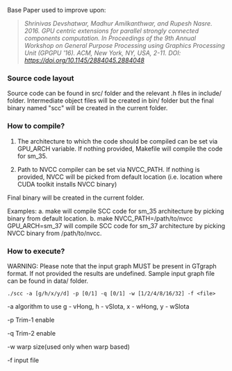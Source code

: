 Base Paper used to improve upon:
><cite>Shrinivas Devshatwar, Madhur Amilkanthwar, and Rupesh Nasre. 2016. 
GPU centric extensions for parallel strongly connected components computation. In Proceedings of the 9th Annual Workshop on General Purpose Processing using Graphics Processing Unit (GPGPU '16). 
ACM, New York, NY, USA, 2-11. DOI: https://doi.org/10.1145/2884045.2884048</cite>

### Source code layout 

Source code can be found in src/ folder
and the relevant .h files in include/ folder.
Intermediate object files will be created 
in bin/ folder but the final binary named "scc" 
will be created in the current folder.

### How to compile?

1. The architecture to which the code should be compiled
can be set via GPU_ARCH variable. If nothing provided,
Makefile will compile the code for sm_35.

2. Path to NVCC compiler can be set via NVCC_PATH.
If nothing is provided, NVCC will be picked from
default location (i.e. location where CUDA toolkit installs
NVCC binary)

Final binary will be created in the current folder.

Examples:
    a. make 
       will compile SCC code for sm_35 architecture by
       picking binary from default location. 
    b. make NVCC_PATH=/path/to/nvcc GPU_ARCH=sm_37 
       will compile SCC code for sm_37 architecture by picking
       NVCC binary from /path/to/nvcc.


### How to execute? 

WARNING:
Please note that the input graph MUST be present in
GTgraph format. If not provided the results are undefined. 
Sample input graph file can be found in data/ folder.


```
./scc -a [g/h/x/y/d] -p [0/1] -q [0/1] -w [1/2/4/8/16/32] -f <file>
```
-a algorithm to use   g - vHong, h - vSlota, x - wHong, y - wSlota

-p Trim-1 enable

-q Trim-2 enable

-w warp size(used only when warp based)

-f input file
